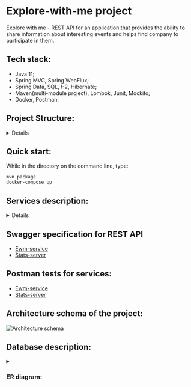 # Explore-with-me project
Explore with me - REST API for an application that provides the ability to share information about interesting events and helps find company to participate in them.

## Tech stack:
- Java 11;
- Spring MVC, Spring WebFlux;
- Spring Data, SQL, H2, Hibernate;
- Maven(multi-module project), Lombok, Junit, Mockito;
- Docker, Postman.

## Project Structure:
<details>
There are 2 microservices made as modules in project:

Ewm-service - contains everything necessary for operation:
- Viewing events without authorization;
- Ability to create and manage categories;
- Events and working with them - creating, moderation;
- User requests to participate in an event - request, confirmation, rejection.
- Creating and managing compilations.
- Adding and deleting likes of events, forming ratings. 
- Runs on port 8080.

Stats-server - stores the number of views and allows to make various selections for analyzing the application usage.
- Separate service for collecting statistics.
- Runs on port 9090.
</details>

## Quick start:
While in the directory on the command line, type:

`mvn package`  
`docker-compose up`

## Services description:
<details>

__The ewm-service, assigned port: 8080__

>__Public (available to all users)__
>> - API for working with events
>> - API for working with categories
> 
>__Private (available only to registered users)__
>> - API for working with events
>> - API for working with requests of the current user to participate in events
>> - API for working with ratings
>
>__Administrative (available only to project administrator)__
>> - API for working with events
>> - API for working with categories
>> - API for working with users
>> - API for working with event compilations

__Statistics service, assigned port: 9090__

>__Administrative (available only to the project administrator)__
>> - API for working with visit statistics

__The _Ratings_ feature is included in the ewm-service__
>> - Sorting events by rating
>> - The ability to like/dislike an event
>> - Only Published events can be rated
>> - Only users with confirmed participation can change the rating
>> - When the rating of an event is changed, the rating of the event creator is also changed
>> - When viewing events publicly, the data of the event creator is hidden.
>> - Event creators cannot rate their own events
</details>

## Swagger specification for REST API
- [Ewm-service](ewm-main-service-spec.json)
- [Stats-server](ewm-stats-service-spec.json)

## Postman tests for services:
- [Ewm-service](postman/ewm-main-service.json)
- [Stats-server](postman/ewm-stat-service.json)

## Architecture schema of the project:
![Architecture schema](https://github)

## Database description:
<details>
    <summary><h3>ER diagram:</h3></summary>

![ER diagram](https://github.com/RomanBatrakov/java-filmorat)
</details>
